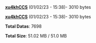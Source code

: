 [**xu4khCCS**](/data/xu4khCCS.txt) (01/02/23 - 15:38)- 3010 bytes

[**xu4khCCS**](/data/xu4khCCS.txt) (01/02/23 - 15:38)- 3010 bytes

**Total Datas**: 7698

**Total Size**: 51.02 MB / 51.0 MB